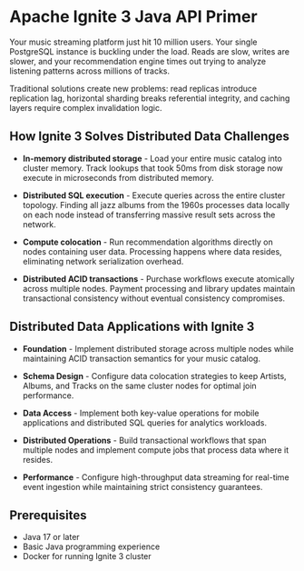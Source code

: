 # Apache Ignite 3 Java API Primer

Your music streaming platform just hit 10 million users. Your single PostgreSQL instance is buckling under the load. Reads are slow, writes are slower, and your recommendation engine times out trying to analyze listening patterns across millions of tracks.

Traditional solutions create new problems: read replicas introduce replication lag, horizontal sharding breaks referential integrity, and caching layers require complex invalidation logic.

## How Ignite 3 Solves Distributed Data Challenges

* **In-memory distributed storage** - Load your entire music catalog into cluster memory. Track lookups that took 50ms from disk storage now execute in microseconds from distributed memory.

* **Distributed SQL execution** - Execute queries across the entire cluster topology. Finding all jazz albums from the 1960s processes data locally on each node instead of transferring massive result sets across the network.

* **Compute colocation** - Run recommendation algorithms directly on nodes containing user data. Processing happens where data resides, eliminating network serialization overhead.

* **Distributed ACID transactions** - Purchase workflows execute atomically across multiple nodes. Payment processing and library updates maintain transactional consistency without eventual consistency compromises.

## Distributed Data Applications with Ignite 3

* **Foundation** - Implement distributed storage across multiple nodes while maintaining ACID transaction semantics for your music catalog.

* **Schema Design** - Configure data colocation strategies to keep Artists, Albums, and Tracks on the same cluster nodes for optimal join performance.

* **Data Access** - Implement both key-value operations for mobile applications and distributed SQL queries for analytics workloads.

* **Distributed Operations** - Build transactional workflows that span multiple nodes and implement compute jobs that process data where it resides.

* **Performance** - Configure high-throughput data streaming for real-time event ingestion while maintaining strict consistency guarantees.

## Prerequisites

* Java 17 or later
* Basic Java programming experience
* Docker for running Ignite 3 cluster
